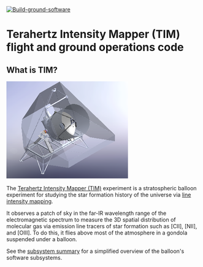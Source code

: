 [![Build-ground-software](https://github.com/tim-balloon/TIMflight/actions/workflows/build-ground-software.yml/badge.svg)](https://github.com/tim-balloon/TIMflight/actions/workflows/build-ground-software.yml)

# Terahertz Intensity Mapper (TIM) flight and ground operations code

## What is TIM?

![TIM](./docs/img/TIM.png)

The [Terahertz Intensity Mapper (TIM)](https://arxiv.org/ftp/arxiv/papers/2009/2009.14340.pdf) experiment is a stratospheric balloon experiment for studying the star formation history of the universe via [line intensity mapping](https://arxiv.org/pdf/1903.04496.pdf).

It observes a patch of sky in the far-IR wavelength range of the electromagnetic spectrum to measure the 3D spatial distribution of molecular gas via emission line tracers of star formation such as [CII], [NII], and [OIII]. To do this, it flies above most of the atmosphere in a gondola suspended under a balloon.

See the [subsystem summary](./docs/SubsystemSummary.md) for a simplified overview of the balloon's software subsystems.
